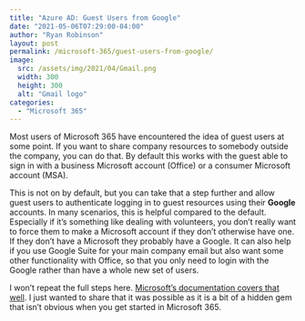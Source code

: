```yaml
---
title: "Azure AD: Guest Users from Google"
date: "2021-05-06T07:29:00-04:00"
author: "Ryan Robinson"
layout: post
permalink: /microsoft-365/guest-users-from-google/
image:
  src: /assets/img/2021/04/Gmail.png
  width: 300
  height: 300
  alt: "Gmail logo"
categories:
  - "Microsoft 365"
---
```


Most users of Microsoft 365 have encountered the idea of guest users at some point. If you want to share company resources to somebody outside the company, you can do that. By default this works with the guest able to sign in with a business Microsoft account (Office) or a consumer Microsoft account (MSA).

This is not on by default, but you can take that a step further and allow guest users to authenticate logging in to guest resources using their **Google** accounts. In many scenarios, this is helpful compared to the default. Especially if it’s something like dealing with volunteers, you don’t really want to force them to make a Microsoft account if they don’t otherwise have one. If they don’t have a Microsoft they probably have a Google. It can also help if you use Google Suite for your main company email but also want some other functionality with Office, so that you only need to login with the Google rather than have a whole new set of users.

I won’t repeat the full steps here. [Microsoft’s documentation covers that well](https://docs.microsoft.com/en-us/azure/active-directory/external-identities/google-federation). I just wanted to share that it was possible as it is a bit of a hidden gem that isn’t obvious when you get started in Microsoft 365.
